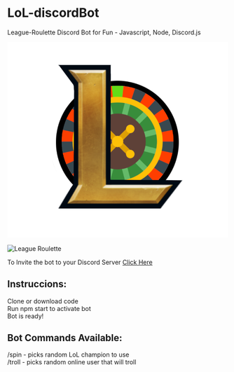 # LoL-discordBot

League-Roulette Discord Bot for Fun - Javascript, Node, Discord.js

![League Roulette](https://github.com/RicardoMuchacho/LoL-discordBot/blob/main/LoL_icon.png?raw=true)

<img
  src="/path/to/LoL_icon.png"
  alt="League Roulette"
  style="display: inline-block; margin: 0 auto; max-width: 300px">

  
  
To Invite the bot to your Discord Server [Click Here](https://discord.com/api/oauth2/authorize?client_id=1002349680388223139&permissions=2147493888&scope=bot%20applications.commands)

## Instruccions:
Clone or download code
<br/>
Run npm start to activate bot
<br/>
Bot is ready!

## Bot Commands Available:
/spin - picks random LoL champion to use
<br/>
/troll - picks random online user that will troll
